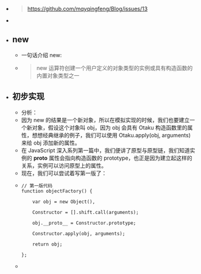 - > https://github.com/mqyqingfeng/Blog/issues/13
-
- ## new
	- 一句话介绍 new:
	- > new 运算符创建一个用户定义的对象类型的实例或具有构造函数的内置对象类型之一
- ## 初步实现
	- 分析：
	- 因为 new 的结果是一个新对象，所以在模拟实现的时候，我们也要建立一个新对象，假设这个对象叫 obj，因为 obj 会具有 Otaku 构造函数里的属性，想想经典继承的例子，我们可以使用 Otaku.apply(obj, arguments)来给 obj 添加新的属性。
	- 在 JavaScript 深入系列第一篇中，我们便讲了原型与原型链，我们知道实例的 __proto__ 属性会指向构造函数的 prototype，也正是因为建立起这样的关系，实例可以访问原型上的属性。
	- 现在，我们可以尝试着写第一版了：
	- ```
	  // 第一版代码
	  function objectFactory() {
	  
	      var obj = new Object(),
	  
	      Constructor = [].shift.call(arguments);
	  
	      obj.__proto__ = Constructor.prototype;
	  
	      Constructor.apply(obj, arguments);
	  
	      return obj;
	  
	  };
	  ```
	-
